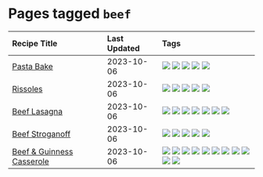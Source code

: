 # Pages tagged `beef`

|Recipe Title|Last Updated|Tags
|:---|:---|:---|
|[Pasta Bake](../recipes/pastabake.md)|2023-10-06|[![](https://img.shields.io/badge/tag-baked-1433c8)](../tags/baked.md) [![](https://img.shields.io/badge/tag-beef-f6b493)](../tags/beef.md) [![](https://img.shields.io/badge/tag-cheesey-208450)](../tags/cheesey.md) [![](https://img.shields.io/badge/tag-pasta-e5c1d4)](../tags/pasta.md) [![](https://img.shields.io/badge/tag-sides-d4602a)](../tags/sides.md)|
|[Rissoles](../recipes/rissoles.md)|2023-10-06|[![](https://img.shields.io/badge/tag-aussie-10cdd6)](../tags/aussie.md) [![](https://img.shields.io/badge/tag-beef-f6b493)](../tags/beef.md) [![](https://img.shields.io/badge/tag-easy-062ab)](../tags/easy.md) [![](https://img.shields.io/badge/tag-family-f05668)](../tags/family.md) [![](https://img.shields.io/badge/tag-fried-b6c680)](../tags/fried.md)|
|[Beef Lasagna](../recipes/beeflasagna.md)|2023-10-06|[![](https://img.shields.io/badge/tag-baked-1433c8)](../tags/baked.md) [![](https://img.shields.io/badge/tag-beef-f6b493)](../tags/beef.md) [![](https://img.shields.io/badge/tag-dinner-b7439e)](../tags/dinner.md) [![](https://img.shields.io/badge/tag-easy-062ab)](../tags/easy.md) [![](https://img.shields.io/badge/tag-italian-517a72)](../tags/italian.md) [![](https://img.shields.io/badge/tag-pasta-e5c1d4)](../tags/pasta.md) [![](https://img.shields.io/badge/tag-stovetop-1d5152)](../tags/stovetop.md)|
|[Beef Stroganoff](../recipes/beefstroganoff.md)|2023-10-06|[![](https://img.shields.io/badge/tag-beef-f6b493)](../tags/beef.md) [![](https://img.shields.io/badge/tag-dairy-f1d19f)](../tags/dairy.md) [![](https://img.shields.io/badge/tag-dinner-b7439e)](../tags/dinner.md) [![](https://img.shields.io/badge/tag-russian-c6d429)](../tags/russian.md) [![](https://img.shields.io/badge/tag-stovetop-1d5152)](../tags/stovetop.md)|
|[Beef & Guinness Casserole](../recipes/beefandguinnesscasserole.md)|2023-10-06|[![](https://img.shields.io/badge/tag-amazing-af803c)](../tags/amazing.md) [![](https://img.shields.io/badge/tag-baked-1433c8)](../tags/baked.md) [![](https://img.shields.io/badge/tag-beef-f6b493)](../tags/beef.md) [![](https://img.shields.io/badge/tag-casserole-eadebe)](../tags/casserole.md) [![](https://img.shields.io/badge/tag-guinness-acbc2f)](../tags/guinness.md) [![](https://img.shields.io/badge/tag-irish-ad1215)](../tags/irish.md) [![](https://img.shields.io/badge/tag-large_quantity-4e6ea)](../tags/large_quantity.md) [![](https://img.shields.io/badge/tag-long_cook_time-8a534c)](../tags/long_cook_time.md) [![](https://img.shields.io/badge/tag-long_prep_time-4d8aaa)](../tags/long_prep_time.md) [![](https://img.shields.io/badge/tag-messy-28ab17)](../tags/messy.md) [![](https://img.shields.io/badge/tag-tricky-32613c)](../tags/tricky.md)|